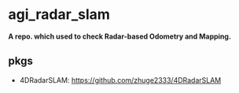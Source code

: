 # agi_radar_slam
**A repo. which used to check Radar-based Odometry and Mapping.**

## pkgs

- 4DRadarSLAM: https://github.com/zhuge2333/4DRadarSLAM
